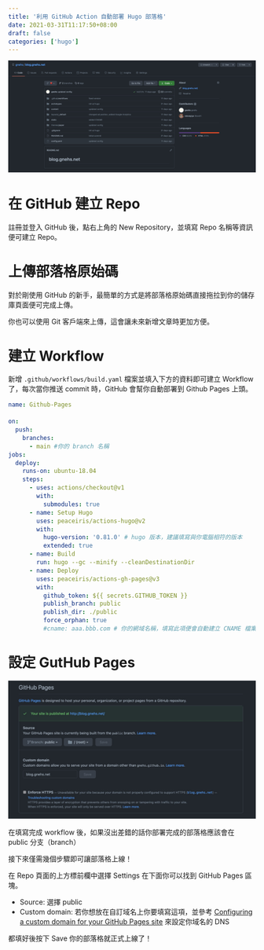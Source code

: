 ```yaml
---
title: '利用 GitHub Action 自動部署 Hugo 部落格'
date: 2021-03-31T11:17:50+08:00
draft: false
categories: ['hugo']
---
```

![](/img/tg_image_519956313.jpeg)
# 在 GitHub 建立 Repo
註冊並登入 GitHub 後，點右上角的 New Repository，並填寫 Repo 名稱等資訊便可建立 Repo。
# 上傳部落格原始碼
對於剛使用 GitHub 的新手，最簡單的方式是將部落格原始碼直接拖拉到你的儲存庫頁面便可完成上傳。

你也可以使用 Git 客戶端來上傳，這會讓未來新增文章時更加方便。
# 建立 Workflow
新增 `.github/workflows/build.yaml` 檔案並填入下方的資料即可建立 Workflow 了，每次當你推送 commit 時，GitHub 會幫你自動部署到 Github Pages 上頭。

```yaml
name: Github-Pages

on:
  push:
    branches:
      - main #你的 branch 名稱
jobs:
  deploy:
    runs-on: ubuntu-18.04
    steps:
      - uses: actions/checkout@v1
        with:
          submodules: true
      - name: Setup Hugo
        uses: peaceiris/actions-hugo@v2
        with:
          hugo-version: '0.81.0' # hugo 版本，建議填寫與你電腦相符的版本
          extended: true
      - name: Build
        run: hugo --gc --minify --cleanDestinationDir
      - name: Deploy
        uses: peaceiris/actions-gh-pages@v3
        with:
          github_token: ${{ secrets.GITHUB_TOKEN }}
          publish_branch: public
          publish_dir: ./public
          force_orphan: true
          #cname: aaa.bbb.com # 你的網域名稱，填寫此項便會自動建立 CNAME 檔案（注意：你必須將 DNS 記錄指向 GitHub Pages）
```
# 設定 GutHub Pages
![](/img/tg_image_244516670.jpeg)

在填寫完成 workflow 後，如果沒出差錯的話你部署完成的部落格應該會在 public 分支（branch）

接下來僅需幾個步驟即可讓部落格上線！

在 Repo 頁面的上方標前欄中選擇 Settings 在下面你可以找到 GitHub Pages 區塊。

- Source: 選擇 public
- Custom domain: 若你想放在自訂域名上你要填寫這項，並參考 [Configuring a custom domain for your GitHub Pages site](https://docs.github.com/en/github/working-with-github-pages/configuring-a-custom-domain-for-your-github-pages-site) 來設定你域名的 DNS

都填好後按下 Save 你的部落格就正式上線了！